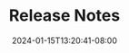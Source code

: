 ---
weight: 999
title: "Release Notes"
description: ""
icon: "article"
date: "2024-01-15T13:20:41-08:00"
lastmod: "2024-01-15T13:20:41-08:00"
draft: true
toc: true
---